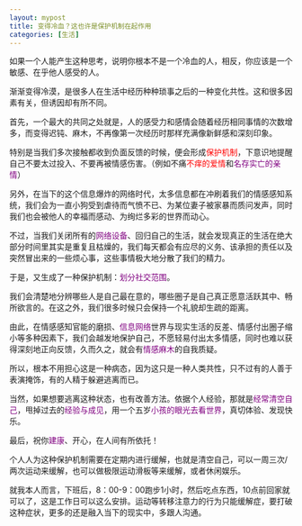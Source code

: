 ```yaml
---
layout: mypost
title: 变得冷血？这也许是保护机制在起作用
categories: [生活]
---
```



如果一个人能产生这种思考，说明你根本不是一个冷血的人，相反，你应该是一个敏感、在乎他人感受的人。

渐渐变得冷漠，是很多人在生活中经历种种琐事之后的一种变化共性。这和很多因素有关，但诱因却有所不同。

首先，一个最大的共同之处就是，人的感受力和感情会随着经历相同事情的次数增多，而变得迟钝、麻木，不再像第一次经历时那样充满像新鲜感和深刻印象。

特别是当我们多次接触都收到负面反馈的时候，便会形成<font face="仿宋" color=red>保护机制</font>，下意识地提醒自己不要太过投入、不要再被情感伤害。（例如不痛<font color="red">不痒的爱情</font>和<font color="purple">名存实亡的亲情</font>）

另外，在当下的这个信息爆炸的网络时代，太多信息都在冲刷着我们的情感感知系统，我们会为一直小狗受到虐待而气愤不已、为某位妻子被家暴而质问发声，同时我们也会被他人的幸福而感动、为绚烂多彩的世界而动心。

不过，当我们关闭所有的<font color="purple">网络设备</font>、回归自己的生活，就会发现真正的生活在绝大部分时间里其实是重复且枯燥的，我们每天都会有应尽的义务、该承担的责任以及突然冒出来的一些烦心事，这些事情极大地分散了我们的精力。

于是，又生成了一种保护机制：<font color="purple">划分社交范围</font>。

我们会清楚地分辨哪些人是自己最在意的，哪些圈子是自己真正愿意活跃其中、畅所欲言的。在这之外，我们很多时候只会保持一个礼貌却生疏的距离。

由此，在情感感知官能的磨损、<font color="purple">信息网络</font>世界与现实生活的反差、情感付出圈子缩小等多种因素下，我们会越发地保护自己，不愿轻易付出太多情感，同时也难以获得深刻地正向反馈，久而久之，就会有<font color="purple">情感麻木</font>的自我质疑。

所以，根本不用担心这是一种病态，因为这只是一种人类共性，只不过有的人善于表演掩饰，有的人精于躲避逃离而已。

当然，如果想要逃离这种状态，也有改善方法。依据个人经验，那就是<font color="purple">经常清空自己</font>，甩掉过去的<font color="purple">经验与成见</font>，用一个五岁<font color="purple">小孩的眼光去看世界</font>，真切体验、发现快乐。

最后，祝你<font color="purple">建康</font>、开心，在人间有所依托！

个人人为这种保护机制需要在定期内进行缓解，也就是清空自己，可以一周三次/两次运动来缓解，也可以做极限运动滑板等来缓解，或者休闲娱乐。

就我本人而言，下班后，8：00-9：00跑步1小时，然后吃点东西，10点前回家就可以了，这是工作日可以这么安排。运动等转移注意力的行为只能缓解症，要打破这种症状，更多的还是融入当下的现实中，多跟人沟通。
